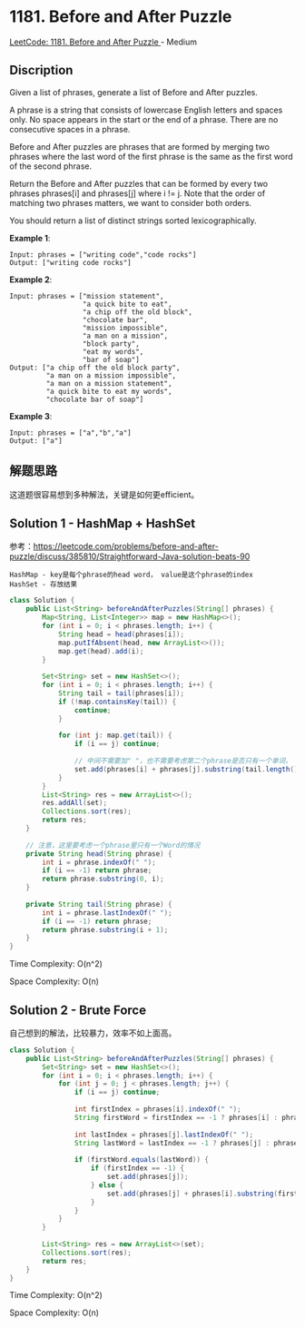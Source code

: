 # 1181. Before and After Puzzle

[LeetCode: 1181. Before and After Puzzle
](https://leetcode.com/problems/before-and-after-puzzle/) - Medium

## Discription
Given a list of phrases, generate a list of Before and After puzzles.

A phrase is a string that consists of lowercase English letters and spaces only. No space appears in the start or the end of a phrase. There are no consecutive spaces in a phrase.

Before and After puzzles are phrases that are formed by merging two phrases where the last word of the first phrase is the same as the first word of the second phrase.

Return the Before and After puzzles that can be formed by every two phrases phrases[i] and phrases[j] where i != j. Note that the order of matching two phrases matters, we want to consider both orders.

You should return a list of distinct strings sorted lexicographically.

**Example 1**:

    Input: phrases = ["writing code","code rocks"]
    Output: ["writing code rocks"]

**Example 2**:

    Input: phrases = ["mission statement",
                      "a quick bite to eat",
                      "a chip off the old block",
                      "chocolate bar",
                      "mission impossible",
                      "a man on a mission",
                      "block party",
                      "eat my words",
                      "bar of soap"]
    Output: ["a chip off the old block party",
             "a man on a mission impossible",
             "a man on a mission statement",
             "a quick bite to eat my words",
             "chocolate bar of soap"]
             
**Example 3**:

    Input: phrases = ["a","b","a"]
    Output: ["a"]
 
    
## 解题思路
这道题很容易想到多种解法，关键是如何更efficient。

## Solution 1 - HashMap + HashSet
参考：https://leetcode.com/problems/before-and-after-puzzle/discuss/385810/Straightforward-Java-solution-beats-90

    HashMap - key是每个phrase的head word， value是这个phrase的index
    HashSet - 存放结果

```java
class Solution {
    public List<String> beforeAndAfterPuzzles(String[] phrases) {
        Map<String, List<Integer>> map = new HashMap<>();
        for (int i = 0; i < phrases.length; i++) {
            String head = head(phrases[i]);
            map.putIfAbsent(head, new ArrayList<>());
            map.get(head).add(i);
        }
        
        Set<String> set = new HashSet<>();
        for (int i = 0; i < phrases.length; i++) {
            String tail = tail(phrases[i]);
            if (!map.containsKey(tail)) {
                continue;
            }
            
            for (int j: map.get(tail)) {
                if (i == j) continue;
                
                // 中间不需要加" "，也不需要考虑第二个phrase是否只有一个单词， 这里比较巧妙
                set.add(phrases[i] + phrases[j].substring(tail.length()));
            }
        }
        List<String> res = new ArrayList<>();
        res.addAll(set);
        Collections.sort(res);
        return res;
    }
    
    // 注意，这里要考虑一个phrase里只有一个Word的情况
    private String head(String phrase) {
        int i = phrase.indexOf(" ");
        if (i == -1) return phrase;
        return phrase.substring(0, i);
    }
    
    private String tail(String phrase) {
        int i = phrase.lastIndexOf(" ");
        if (i == -1) return phrase;
        return phrase.substring(i + 1);
    }
}
```
Time Complexity: O(n^2)

Space Complexity: O(n)

## Solution 2 - Brute Force
自己想到的解法，比较暴力，效率不如上面高。

```java
class Solution {
    public List<String> beforeAndAfterPuzzles(String[] phrases) {
        Set<String> set = new HashSet<>();
        for (int i = 0; i < phrases.length; i++) {
            for (int j = 0; j < phrases.length; j++) {
                if (i == j) continue;
                
                int firstIndex = phrases[i].indexOf(" ");
                String firstWord = firstIndex == -1 ? phrases[i] : phrases[i].substring(0, firstIndex);
                
                int lastIndex = phrases[j].lastIndexOf(" ");
                String lastWord = lastIndex == -1 ? phrases[j] : phrases[j].substring(lastIndex + 1);
                
                if (firstWord.equals(lastWord)) {
                    if (firstIndex == -1) {
                        set.add(phrases[j]);
                    } else {
                        set.add(phrases[j] + phrases[i].substring(firstIndex));
                    }
                }
            }
        }
        
        List<String> res = new ArrayList<>(set);
        Collections.sort(res);
        return res;
    }
}
```
Time Complexity: O(n^2)

Space Complexity: O(n)

